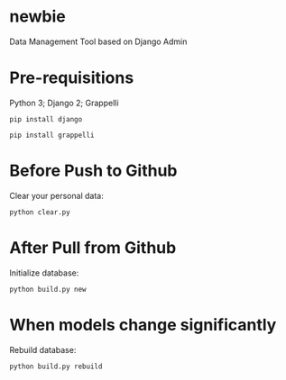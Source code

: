 # newbie

Data Management Tool based on Django Admin

# Pre-requisitions
Python 3; Django 2; Grappelli

    pip install django

    pip install grappelli

# Before Push to Github
Clear your personal data:

    python clear.py

# After Pull from Github
Initialize database:

    python build.py new

# When models change significantly
Rebuild database:

    python build.py rebuild
